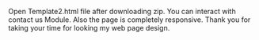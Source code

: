 
Open Template2.html file after downloading zip. 
You can interact with contact us Module.
Also the page is completely responsive.
Thank you for taking your time for looking my web page design.
